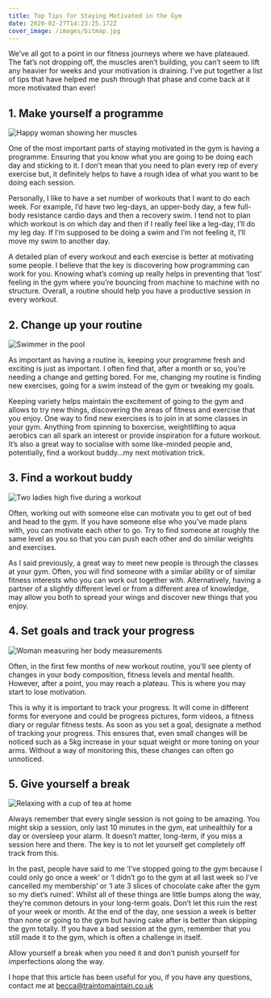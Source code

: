 ```yaml
---
title: Top Tips for Staying Motivated in the Gym
date: 2020-02-27T14:23:25.172Z
cover_image: /images/bitmap.jpg
---
```

We’ve all got to a point in our fitness journeys where we have plateaued. The fat’s not dropping off, the muscles aren’t building, you can’t seem to lift any heavier for weeks and your motivation is draining. I’ve put together a list of tips that have helped me push through that phase and come back at it more motivated than ever!

## 1. Make yourself a programme

![Happy woman showing her muscles ](https://miro.medium.com/max/1024/0*jS9W1E1DwkoGXM9_.jpg)

One of the most important parts of staying motivated in the gym is having a programme. Ensuring that you know what you are going to be doing each day and sticking to it. I don’t mean that you need to plan every rep of every exercise but, it definitely helps to have a rough idea of what you want to be doing each session.

Personally, I like to have a set number of workouts that I want to do each week. For example, I’d have two leg-days, an upper-body day, a few full-body resistance cardio days and then a recovery swim. I tend not to plan which workout is on which day and then if I really feel like a leg-day, I’ll do my leg day. If I’m supposed to be doing a swim and I’m not feeling it, I’ll move my swim to another day.

A detailed plan of every workout and each exercise is better at motivating some people. I believe that the key is discovering how programming can work for you. Knowing what’s coming up really helps in preventing that ‘lost’ feeling in the gym where you’re bouncing from machine to machine with no structure. Overall, a routine should help you have a productive session in every workout.

## 2. Change up your routine

![Swimmer in the pool](https://miro.medium.com/max/1600/0*le9ZXZpFxEpOx7Mb.jpg)

As important as having a routine is, keeping your programme fresh and exciting is just as important. I often find that, after a month or so, you’re needing a change and getting bored. For me, changing my routine is finding new exercises, going for a swim instead of the gym or tweaking my goals.

Keeping variety helps maintain the excitement of going to the gym and allows to try new things, discovering the areas of fitness and exercise that you enjoy. One way to find new exercises is to join in at some classes in your gym. Anything from spinning to boxercise, weightlifting to aqua aerobics can all spark an interest or provide inspiration for a future workout. It’s also a great way to socialise with some like-minded people and, potentially, find a workout buddy…my next motivation trick.

## 3. Find a workout buddy

![Two ladies high five during a workout](https://miro.medium.com/max/770/0*S7SWaHvot8rGqZpJ.jpg)

Often, working out with someone else can motivate you to get out of bed and head to the gym. If you have someone else who you’ve made plans with, you can motivate each other to go. Try to find someone at roughly the same level as you so that you can push each other and do similar weights and exercises.

As I said previously, a great way to meet new people is through the classes at your gym. Often, you will find someone with a similar ability or of similar fitness interests who you can work out together with. Alternatively, having a partner of a slightly different level or from a different area of knowledge, may allow you both to spread your wings and discover new things that you enjoy.

## 4. Set goals and track your progress

![Woman measuring her body measurements](https://miro.medium.com/max/1600/0*ongKof87IxtYXs5S.jpg)

Often, in the first few months of new workout routine, you’ll see plenty of changes in your body composition, fitness levels and mental health. However, after a point, you may reach a plateau. This is where you may start to lose motivation.

This is why it is important to track your progress. It will come in different forms for everyone and could be progress pictures, form videos, a fitness diary or regular fitness tests. As soon as you set a goal, designate a method of tracking your progress. This ensures that, even small changes will be noticed such as a 5kg increase in your squat weight or more toning on your arms. Without a way of monitoring this, these changes can often go unnoticed.

## 5. Give yourself a break

![Relaxing with a cup of tea at home](https://miro.medium.com/max/1600/0*-mcncNXTxBBoC9o8.jpg)

Always remember that every single session is not going to be amazing. You might skip a session, only last 10 minutes in the gym, eat unhealthily for a day or oversleep your alarm. It doesn’t matter, long-term, if you miss a session here and there. The key is to not let yourself get completely off track from this.

In the past, people have said to me ‘I’ve stopped going to the gym because I could only go once a week’ or ‘I didn’t go to the gym at all last week so I’ve cancelled my membership’ or ‘I ate 3 slices of chocolate cake after the gym so my diet’s ruined’. Whilst all of these things are little bumps along the way, they’re common detours in your long-term goals. Don’t let this ruin the rest of your week or month. At the end of the day, one session a week is better than none or going to the gym but having cake after is better than skipping the gym totally. If you have a bad session at the gym, remember that you still made it to the gym, which is often a challenge in itself.

Allow yourself a break when you need it and don’t punish yourself for imperfections along the way.

I hope that this article has been useful for you, if you have any questions, contact me at becca@traintomaintain.co.uk